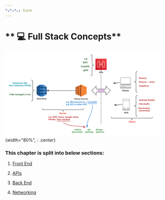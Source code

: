 ```yaml
---
ᴴₒᴴₒᴴₒ: ture
---
```


# ** 💻 Full Stack Concepts**

![full](./full.png){width="80%", : .center}

### **This chapter is split into below sections:**

1. [Front End](Frontend/README.md)

2. [APIs](API/README.md)

3. [Back End](Backend/README.md)

4. [Networking](Web/README.md)
